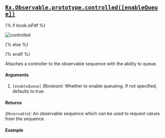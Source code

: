 ## [`Rx.Observable.prototype.controlled([enableQueue])`](https://github.com/Reactive-Extensions/RxJS/blob/master/src/core/backpressure/controlled.js)

{% if book.isPdf %}

![controlled](http://reactivex.io/documentation/operators/images/bp.stopAndWait.png)

{% else %}



{% endif %}

Attaches a controller to the observable sequence with the ability to queue.

#### Arguments
1. `[enableQueue]` *(Boolean)*: Whether to enable queueing.  If not specified, defaults to true.

#### Returns
*(`Observable`)*: An observable sequence which can be used to request values from the sequence.

#### Example

[](http://jsbin.com/liraw/1/embed?js,console)